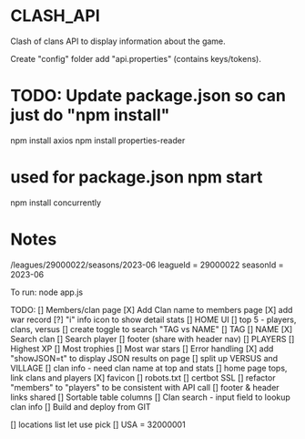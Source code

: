 # CLASH_API
Clash of clans API to display information about the game.

Create "config" folder add "api.properties" (contains keys/tokens).

# TODO: Update package.json so can just do "npm install"
npm install axios
npm install properties-reader
# used for package.json npm start
npm install concurrently

# Notes
/leagues/29000022/seasons/2023-06
leagueId = 29000022
seasonId = 2023-06

To run:
node app.js

TODO:
[] Members/clan page
  [X] Add Clan name to members page
  [X] add war record
  [?] "i" info icon to show detail stats
[] HOME UI
  [] top 5 - players, clans, versus
  [] create toggle to search "TAG vs NAME"
    [] TAG
    [] NAME
  [X] Search clan
  [] Search player
  [] footer (share with header nav)
[] PLAYERS
  [] Highest XP
  [] Most trophies
  [] Most war stars
[] Error handling
[X] add "showJSON=t" to display JSON results on page
[] split up VERSUS and VILLAGE
[] clan info - need clan name at top and stats
[] home page tops, link clans and players
[X] favicon
[] robots.txt
[] certbot SSL
[] refactor "members" to "players" to be consistent with API call
[] footer & header links shared
[] Sortable table columns
[] Clan search - input field to lookup clan info
[] Build and deploy from GIT

[] locations list let use pick
  [] USA = 32000001
